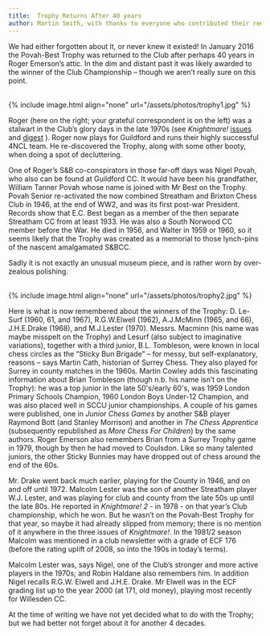 ```yaml
---
title:  Trophy Returns After 40 years
author: Martin Smith, with thanks to everyone who contributed their reminisences – and especially the erstwhile and unwitting guardian of the Trophy, Roger Emerson.
---
```


We had either forgotten about it, or never knew it existed! In January 2016 the Povah-Best Trophy was returned to the Club after perhaps 40 years in Roger Emerson’s attic. In the dim and distant past it was likely awarded to the winner of the Club Championship – though we aren’t really sure on this point.   

<br/>
{% include image.html align="none" url="/assets/photos/trophy1.jpg" %}
<br/>

Roger (here on the right; your grateful correspondent is on the left) was a stalwart in the Club’s glory days in the late 1970s (see *Knightmare!* [issues](http://streathamchess.org.uk/clubhistory/) and [digest](http://streathambrixtonchess.blogspot.co.uk/2013/06/knightmare-scenarios-1-chess-in-time-of.html) ). Roger now plays for Guildford and runs their highly successful 4NCL team.  He re-discovered the Trophy, along with some other booty, when doing a spot of decluttering.

One of Roger’s S&B co-conspirators in those far-off days was Nigel Povah, who also can be found at Guildford CC. It would have been his grandfather, William Tanner Povah whose name is joined with Mr Best on the Trophy. Povah Senior re-activated the now combined Streatham and Brixton Chess Club in 1946, at the end of WW2, and was its first post-war President. Records show that E.C. Best began as a member of the then separate Streatham CC from at least 1933. He was also a South Norwood CC member before the War. He died in 1956, and Walter in 1959 or 1960, so it seems likely that the Trophy was created as a memorial to those lynch-pins of the nascent amalgamated S&BCC.

Sadly it is not exactly an unusual museum piece, and is rather worn by over-zealous polishing.


<br/>
{% include image.html align="none" url="/assets/photos/trophy2.jpg" %}
<br/>


Here is what is now remembered about the winners of the Trophy: D. Le-Surf (1960, 61, and 1967), R.G.W.Elwell (1962), A.J.McMinn (1965, and 66), J.H.E.Drake (1968), and M.J.Lester (1970).
Messrs. Macminn (his name was maybe misspelt on the Trophy) and Lesurf (also subject to imaginative variations), together with a third junior, B.L. Tombleson, were known in local chess circles as the “Sticky Bun Brigade” – for messy, but self-explanatory, reasons – says Martin Cath, historian of Surrey Chess. They also played for Surrey in county matches in the 1960s. Martin Cowley adds this fascinating information about Brian Tombleson (though n.b. his name isn’t on the Trophy): he was a top junior in the late 50's/early 60's, was 1959 London Primary Schools Champion, 1960 London Boys Under-12 Champion, and was also placed well in SCCU junior championships. A couple of his games were published, one in *Junior Chess Games* by another S&B player Raymond Bott (and Stanley Morrison) and another in *The Chess Apprentice* (subsequently republished as *More Chess For Children*) by the same authors. Roger Emerson also remembers Brian from a Surrey Trophy game in 1979, though by then he had moved to Coulsdon. Like so many talented juniors, the other Sticky Bunnies may have dropped out of chess around the end of the 60s.

Mr. Drake went back much earlier, playing for the County in 1946, and on and off until 1972.  Malcolm Lester was the son of another Streatham player W.J. Lester, and was playing for club and county from the late 50s up until the late 80s. He reported in *Knightmare! 2* - in 1978 - on that year’s Club championship, which he won. But he wasn’t on the Povah-Best Trophy for that year, so maybe it had already slipped from memory; there is no mention of it anywhere in the three issues of *Knightmare!*. In the 1981/2 season Malcolm was mentioned in a club newsletter with a grade of ECF 176 (before the rating uplift of 2008, so into the 190s in today’s terms).

Malcolm Lester was, says Nigel, one of the Club’s stronger and more active players in the 1970s; and Robin Haldane also remembers him. In addition Nigel recalls R.G.W. Elwell and J.H.E. Drake. Mr Elwell was in the ECF grading list up to the year 2000 (at 171, old money), playing most recently for Willesden CC.

At the time of writing we have not yet decided what to do with the Trophy; but we had better not forget about it for another 4 decades.
